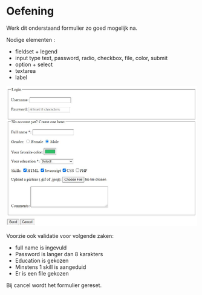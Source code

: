 # Oefening
Werk dit onderstaand formulier zo goed mogelijk na.

Nodige elementen :
* fieldset + legend
* input type text, password, radio, checkbox, file, color, submit
* option + select
* textarea
* label

![](images/voorbeeld.jpg)

Voorzie ook validatie voor volgende zaken:
* full name is ingevuld
* Password is langer dan 8 karakters
* Education is gekozen
* Minstens 1 skill is aangeduid
* Er is een file gekozen

Bij cancel wordt het formulier gereset.